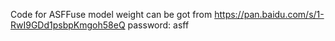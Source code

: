 Code for ASFFuse
model weight can be got from  https://pan.baidu.com/s/1-RwI9GDd1psbpKmgoh58eQ  password: asff
